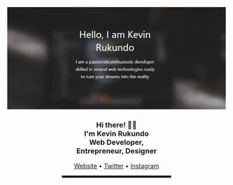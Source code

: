  <!-- Hi there! Feel free to make this your own but don't dare use my info -->
  
<div align="center">
  <a href="https://rukundo-kevin.github.io"><img src="kevin rukundo2.PNG" alt="kevin's Header"></a>


  <br>
  
<h3>Hi there! 👋🤓<br>I'm Kevin Rukundo <br> Web Developer, <br>Entrepreneur, Designer</h3>
 <a href="https://rukundo-kevin.github.io">Website</a> • <a href="https://www.twitter.com/CtzenKevin">Twitter</a> • <a href="www.instagram.com/instagram">Instagram</a> </h4>

<hr width="50%" style="height:5px;">
